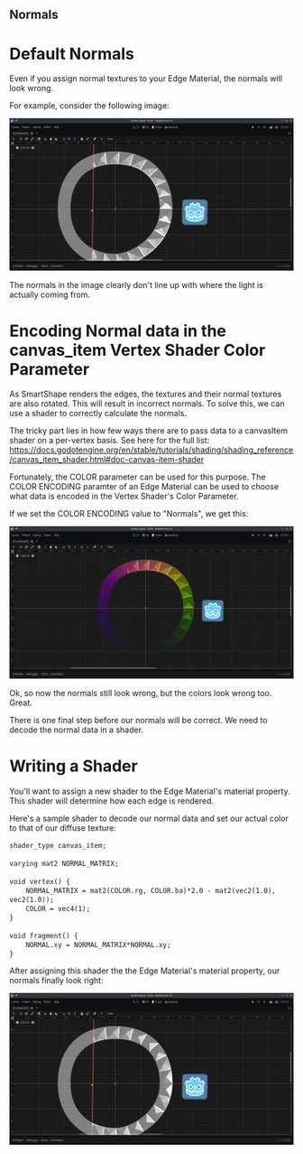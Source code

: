 Normals
---

# Default Normals
Even if you assign normal textures to your Edge Material, the normals will look wrong.

For example, consider the following image:

![Normals Wrong]( ./addons/rmsmartshape/documentation/imgs/NormalWrong.png )

The normals in the image clearly don't line up with where the light is actually coming from.

# Encoding Normal data in the canvas_item Vertex Shader Color Parameter
As SmartShape renders the edges, the textures and their normal textures are also rotated.
This will result in incorrect normals.
To solve this, we can use a shader to correctly calculate the normals.

The tricky part lies in how few ways there are to pass data to a canvasItem shader on a per-vertex basis.
See here for the full list:
https://docs.godotengine.org/en/stable/tutorials/shading/shading_reference/canvas_item_shader.html#doc-canvas-item-shader

Fortunately, the COLOR parameter can be used for this purpose.
The COLOR ENCODING paramter of an Edge Material can be used to choose what data is encoded in the
Vertex Shader's Color Parameter.

If we set the COLOR ENCODING value to "Normals", we get this:

![Normals wrong with weird diffuse colors]( ./addons/rmsmartshape/documentation/imgs/NormalColors.png )

Ok, so now the normals still look wrong, but the colors look wrong too. Great.

There is one final step before our normals will be correct. We need to decode the normal data in a shader.


# Writing a Shader

You'll want to assign a new shader to the Edge Material's material property.
This shader will determine how each edge is rendered.

Here's a sample shader to decode our normal data and set our actual color to that of our diffuse texture:
```
shader_type canvas_item;

varying mat2 NORMAL_MATRIX;

void vertex() {
	NORMAL_MATRIX = mat2(COLOR.rg, COLOR.ba)*2.0 - mat2(vec2(1.0), vec2(1.0));
	COLOR = vec4(1);
}

void fragment() {
	NORMAL.xy = NORMAL_MATRIX*NORMAL.xy;
}
```

After assigning this shader the the Edge Material's material property, our normals finally look right:

![Normals Correct]( ./addons/rmsmartshape/documentation/imgs/NormalCorrect.png )
